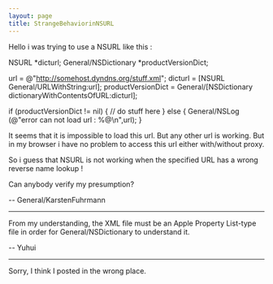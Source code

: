 ```yaml
---
layout: page
title: StrangeBehaviorinNSURL
---
```


Hello i was trying to use a NSURL like this :
     
NSURL *dicturl;
General/NSDictionary *productVersionDict;

url = @"http://somehost.dyndns.org/stuff.xml";
dicturl = [NSURL General/URLWithString:url];
productVersionDict = General/[NSDictionary dictionaryWithContentsOfURL:dicturl];

if (productVersionDict != nil) {
// do stuff here
}
else {
	General/NSLog (@"error can not load url : %@\n",url);
}

It seems that it is impossible to load this url. But any other url is working. But in my browser i have no problem to access this url either with/without proxy.

So i guess that NSURL is not working when the specified URL has a wrong reverse name lookup !

Can anybody verify my presumption?

-- General/KarstenFuhrmann

----

From my understanding, the XML file must be an Apple Property List-type file in order for General/NSDictionary to understand it.

-- Yuhui

----

Sorry, I think I posted in the wrong place.
